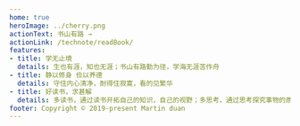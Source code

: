 ```yaml
---
home: true
heroImage: ../cherry.png
actionText: 书山有路 →
actionLink: /technote/readBook/
features:
- title: 学无止境
  details: 生也有涯，知也无涯；书山有路勤为径，学海无涯苦作舟
- title: 静以修身 俭以养德
  details: 守住内心清净，耐得住寂寞，看的见繁华
- title: 好读书，求甚解
  details: 多读书，通过读书开拓自己的知识，自己的视野；多思考，通过思考探究事物的原理；勤动手，提升自己的能力
footer: Copyright © 2019-present Martin duan
---
```


